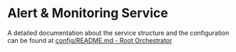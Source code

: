 # Alert & Monitoring Service
A detailed documentation about the service structure and the configuration can be found at [config/README.md - Root Orchestrator](../../root_orchestrator/config/README.md)